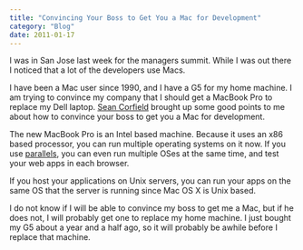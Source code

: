 ```yaml
---
title: "Convincing Your Boss to Get You a Mac for Development"
category: "Blog"
date: 2011-01-17
---
```



I was in San Jose last week for the managers summit. While I was out there I noticed that a lot of the developers use Macs.

I have been a Mac user since 1990, and I have a G5 for my home machine. I am trying to convince my company that I should get a MacBook Pro to replace my Dell laptop. [Sean Corfield](http://www.corfield.org/blog/) brought up some good points to me about how to convince your boss to get you a Mac for development.

The new MacBook Pro is an Intel based machine. Because it uses an x86 based processor, you can run multiple operating systems on it now. If you use [parallels](http://www.parallels.com/en/products/workstation/mac/), you can even run multiple OSes at the same time, and test your web apps in each browser.

If you host your applications on Unix servers, you can run your apps on the same OS that the server is running since Mac OS X is Unix based.

I do not know if I will be able to convince my boss to get me a Mac, but if he does not, I will probably get one to replace my home machine. I just bought my G5 about a year and a half ago, so it will probably be awhile before I replace that machine.
